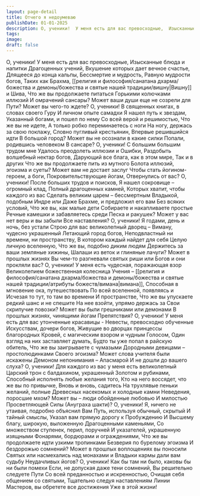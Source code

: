 ```yaml
---
layout: page-detail
title: Отчего я недоумеваю
publishDate: 01-01-2025
description: О, ученики!  У меня есть для вас превосходные,  Изысканные блюда и напитки  Драгоценных учений,  Вкушение которых дает вечное счастье,  Длящееся до конца кальпы,  Бессмертие и мудрость...
tags:
image:
draft: false
---
```

О, ученики!  У меня есть для вас превосходные,  Изысканные блюда и напитки  Драгоценных учений,  Вкушение которых дает вечное счастье,  Длящееся до конца кальпы,  Бессмертие и мудрость,  Равную мудрости богов,  Таких как Брахма, [[религия и философия/санатана дхарма/божества и демоны/божества и святые нашей традиции/вишну|Вишну]] и Шива,  Что же вы продолжаете питаться  Горькими колючками иллюзий  И омрачений сансары?  Может ваши души еще не созрели для Пути?  Может вы чего-то ждете?  О, ученики!  В священных книгах, в словах своего Гуру  И личном опыте самадхи  Я нашел путь к звездам,  Указанный богами, и пошел по нему  Со всей верой и решимостью,  Что же вы не идете,  А только робко переминаетесь с ноги  На ногу, держась за свою поклажу,  Словно пугливый крестьянин,  Впервые решившийся идти  В большой город?  Может вы не осознали в какие силки  Попали, родившись человеком  В сансаре?  О, ученики!  С большим большим трудом мне  Удалось преодолеть иллюзии и  Ошибки,  Раздобыть волшебный нектар богов,  Дарующий все блага, как в этом мире,  Так и в других  Что же вы продолжаете пить из мутного  Болота иллюзий, эгоизма и суеты?  Может вам не достает заслуг  Чтобы стать йогином-героем, а боги,  Покровительствующие йогам,  Отвернулись от вас?  О, ученики!  После больших трудов и поисков,  Я нашел сокровище – огромный клад,  Полный драгоценных камней,  Которых хватит, чтобы каждого из вас  Сделать великим царем – бессмертным  Владыкой, подобным Индре или  Даже Брахме, и предложил его вам  Без всяких условий,  Что же вы, как малые дети  Собираете и накапливаете простые  Речные камешки и забавляетесь среди  Песка и ракушек?  Может у вас нет веры и вы забыли  Все наставления?  О, ученики!  Я годами, день и ночь, без устали  Строю для вас великолепный дворец –  Виману, чудесно украшенный  Летающий город богов,  Неподвластный ни времени, ни пространству,  В котором каждый найдет для себя  Целую личную вселенную,  Что же вы, подобно диким людям  Держитесь за ваши земляные хижины,  Шалаши из веток и глиняные лачуги?  Может в прошлых жизнях  Вы чем-то разгневали святых риши или  Богов и они прокляли вас?  О, ученики!  У меня есть чудесная, поражающая взор  Великолепием божественная колесница  Учения – [[религия и философия/санатана дхарма/божества и демоны/божества и святые нашей традиции/атрибуты божеств/вимана|вимана]],  Способная в мгновение ока, путешествовать  По всей вселенной, появляясь и  Исчезая то тут, то там во времени  И пространстве,  Что же вы упускаете редкий шанс и не спешите  На нее взойти, упрямо держась за  Свои скрипучие повозки?  Может вы были грешниками или демонами  В прошлых жизнях, чинящими йогам  Препятствия?  О, ученики!  У меня есть для вас утонченные красавицы -  Невесты, превосходно обученные  Искусствам, дочери богов,  Живущие во дворцах принцессы благородных  Кровей, с магическим взором и чудным  Голосом,  Один взгляд на них заставляет думать,  Будто ты уже попал в райскую обитель,  Что же вы заигрываете с чумазыми  Дородными девицами – простолюдинками  Своего эгоизма?  Может слова учителя были искажены  Демоном непонимания – Апасмарой  И не дошли до вашего слуха?  О, ученики!  Для каждого из вас у меня есть великолепный  Царский трон с балдахином, украшенный  Золотом и рубинами,  Способный исполнять любые желания того,  Кто на него воссядет, что же вы по привычке,  Вновь и вновь, садитесь  На трухлявые пеньки желаний, полные  Древесных насекомых и холодные камни  Неведения, поросшие мхом?  Может вы – люди обойденные любовью  И милостью Просветляющей Силы  (Ануграха шакти)?  О, ученики!  Я, ничего не утаивая, подробно объяснил  Вам Путь, используя обычный, скрытый  И тайный смыслы,  Указал вам прямую дорогу к Пробуждению  И Высшему благу, широкую, выложенную  Драгоценными каменьями,  Со множеством ступенек, перил, поручней  И указателей, украшенную изящными  Фонарями, бордюрами и ограждениями,  Что же вы продолжаете идти узкими тропинками  Безверия по бурелому эгоизма  И бездорожью сомнений?  Может в прошлых воплощениях вы поносили  Святых или насмехались над монахами и  Владыки кармы дали вам судьбу  Неудачливых йогов?  О, ученики!  Как бы там ни было, каковы бы ни были помехи  Если, не допуская даже тени сомнений,  Вы решительно следуете Пути  Со всей преданностью и искренностью,  Очищая себя общением со святыми,  Тщательно следуя наставлениям  Линии Мастеров, вы обретете все достижения  Уже в этой жизни!